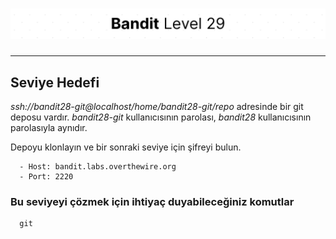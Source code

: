 # ![Bandit Level 29](https://github.com/YunusEmreAlps/Scenarios/blob/master/CTF/ctf-bandit/Bandit%20Assets/Bandit29.png?raw=true)

---

## Seviye Hedefi

*ssh://bandit28-git@localhost/home/bandit28-git/repo* adresinde bir git deposu vardır. *bandit28-git* kullanıcısının parolası, *bandit28* kullanıcısının parolasıyla aynıdır.

Depoyu klonlayın ve bir sonraki seviye için şifreyi bulun.

``` {.sh}
  - Host: bandit.labs.overthewire.org
  - Port: 2220
```

### Bu seviyeyi çözmek için ihtiyaç duyabileceğiniz komutlar

``` {.sh}
  git
```
